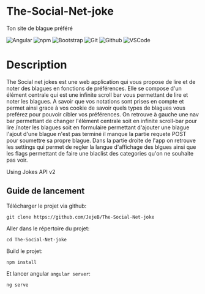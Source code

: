 # The-Social-Net-joke
Ton site de blague préféré


  <img alt="Angular" src="https://img.shields.io/badge/-Angular-DD0031?logo=angular&logoColor=white"/> <img alt="npm" src="https://img.shields.io/badge/-NPM-CB3837?logo=npm&logoColor=white"/> <img alt="Bootstrap" src="https://img.shields.io/badge/-Bootstrap-757575?logo=Bootstrap&logoColor=white"/> <img alt="Git" src="https://img.shields.io/badge/-Git-F05032?logo=git&logoColor=white"/> <img alt="Github" src="https://img.shields.io/badge/-Github-181717?logo=github&logoColor=white"/> <img alt="VSCode" src="https://img.shields.io/badge/-VSCode-007ACC?logo=visual-studio-code&logoColor=white"/>

# Description

The Social net jokes est une web application qui vous propose de lire et de noter des blagues en fonctions de préférences.
Elle se compose d'un élément centrale qui est une infinite scroll bar vous permettant de lire et noter les blagues. 
A savoir que vos notations sont prises en compte et permet ainsi grace à vos cookie de savoir quels types de blagues vous preférez pour pouvoir cibler vos préférences.
On retrouve à gauche une nav bar permettant de changer l'élément centrale soit en infinite scroll-bar pour lire /noter les blagues soit en formulaire permettant d'ajouter une blague
l'ajout d'une blague n'est pas terminé il manque la partie requete POST pour soumettre sa propre blague.
Dans la partie droite de l'app on retrouve les settings qui permet de regler la langue d'affichage des blgues ainsi que les flags permettant de faire une blaclist des categories qu'on ne souhaite pas voir.

Using Jokes API v2 



## Guide de lancement
Télécharger le projet via github:
```
git clone https://github.com/JejeB/The-Social-Net-joke
```

Aller dans le répertoire du projet:
```
cd The-Social-Net-joke
```

Build le projet:
```
npm install
```

Et lancer angular ```angular server```:
```
ng serve 
```

